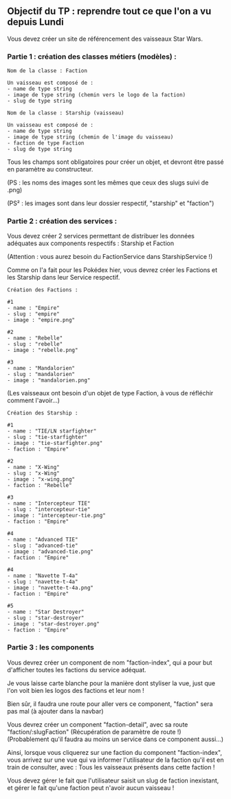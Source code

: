 
## Objectif du TP : reprendre tout ce que l'on a vu depuis Lundi

Vous devez créer un site de référencement des vaisseaux Star Wars.

### Partie 1 : création des classes métiers (modèles) :

```
Nom de la classe : Faction

Un vaisseau est composé de :
- name de type string
- image de type string (chemin vers le logo de la faction)
- slug de type string
```

```
Nom de la classe : Starship (vaisseau)

Un vaisseau est composé de :
- name de type string
- image de type string (chemin de l'image du vaisseau)
- faction de type Faction
- slug de type string
```

Tous les champs sont obligatoires pour créer un objet, et devront être passé en paramètre au constructeur.

(PS : les noms des images sont les mêmes que ceux des slugs suivi de .png)

(PS² : les images sont dans leur dossier respectif, "starship" et "faction")

### Partie 2 : création des services :


Vous devez créer 2 services permettant de distribuer les données adéquates aux components respectifs : Starship et Faction

(Attention : vous aurez besoin du FactionService dans StarshipService !)

Comme on l'a fait pour les Pokédex hier, vous devrez créer les Factions et les Starship dans leur Service respectif.

```
Création des Factions :

#1
- name : "Empire"
- slug : "empire"
- image : "empire.png"

#2
- name : "Rebelle"
- slug : "rebelle"
- image : "rebelle.png"

#3
- name : "Mandalorien"
- slug : "mandalorien"
- image : "mandalorien.png"
```

(Les vaisseaux ont besoin d'un objet de type Faction, à vous de réfléchir comment l'avoir...)

```
Création des Starship :

#1
- name : "TIE/LN starfighter"
- slug : "tie-starfighter"
- image : "tie-starfighter.png"
- faction : "Empire"

#2
- name : "X-Wing"
- slug : "x-Wing"
- image : "x-wing.png"
- faction : "Rebelle"

#3
- name : "Intercepteur TIE"
- slug : "intercepteur-tie"
- image : "intercepteur-tie.png"
- faction : "Empire"

#4
- name : "Advanced TIE"
- slug : "advanced-tie"
- image : "advanced-tie.png"
- faction : "Empire"

#4
- name : "Navette T-4a"
- slug : "navette-t-4a"
- image : "navette-t-4a.png"
- faction : "Empire"

#5
- name : "Star Destroyer"
- slug : "star-destroyer"
- image : "star-destroyer.png"
- faction : "Empire"
```


### Partie 3 : les components


Vous devrez créer un component de nom "faction-index", qui a pour but d'afficher toutes les factions du service adéquat.

Je vous laisse carte blanche pour la manière dont styliser la vue, just que l'on voit bien les logos des factions et leur nom !

Bien sûr, il faudra une route pour aller vers ce component, "faction" sera pas mal (à ajouter dans la navbar)


Vous devrez créer un component "faction-detail", avec sa route "faction/:slugFaction"
(Récupération de paramètre de route !)
(Probablement qu'il faudra au moins un service dans ce component aussi...)

Ainsi, lorsque vous cliquerez sur une faction du component "faction-index", vous arrivez sur une vue qui va informer l'utilisateur de la faction qu'il est en train de consulter, avec : 
Tous les vaisseaux présents dans cette faction !

Vous devez gérer le fait que l'utilisateur saisit un slug de faction inexistant, et gérer le fait qu'une faction peut n'avoir aucun vaisseau !


